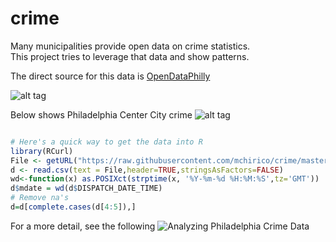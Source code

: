 # crime
Many municipalities provide open data on crime statistics.  
This project tries to leverage that data and show patterns. 


The direct source for this data is
[OpenDataPhilly](https://www.opendataphilly.org/dataset/philadelphia-police-part-one-crime-incidents)

![alt tag](https://github.com/mchirico/crime/blob/master/images/cheltenhamPhilly.gif)




Below shows Philadelphia Center City crime
![alt tag](https://github.com/mchirico/crime/blob/master/images/crimePhillyCC.gif)


```r

# Here's a quick way to get the data into R
library(RCurl)
File <- getURL("https://raw.githubusercontent.com/mchirico/crime/master/data/philly_crime.csv")
d <- read.csv(text = File,header=TRUE,stringsAsFactors=FALSE)
wd<-function(x) as.POSIXct(strptime(x, '%Y-%m-%d %H:%M:%S',tz='GMT'))
d$mdate = wd(d$DISPATCH_DATE_TIME)
# Remove na's
d=d[complete.cases(d[4:5]),]


```

For a more detail, see the following
![Analyzing Philadelphia Crime Data](https://github.com/mchirico/crime/wiki/Analyzing-Philadelphia-Crime-Data)

